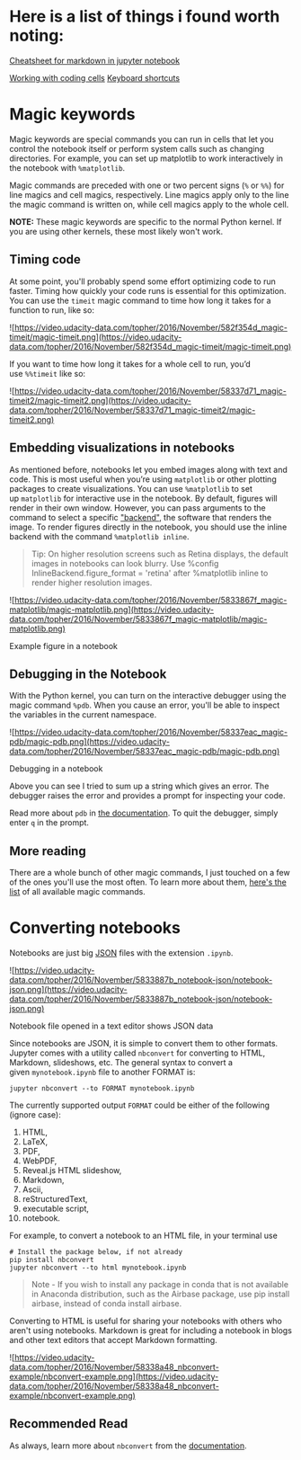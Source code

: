 # Here is a list of things i found worth noting:

[Cheatsheet for markdown in jupyter notebook](https://github.com/adam-p/markdown-here/wiki/Markdown-Cheatsheet)

[Working with coding cells](https://github.com/rohit18115/Udacity-intro-to-ML-Pytorch/blob/main/Setup/working-with-code-cells.ipynb)
[Keyboard shortcuts](https://github.com/rohit18115/Udacity-intro-to-ML-Pytorch/blob/main/Setup/keyboard-shortcuts.ipynb)

# Magic keywords

Magic keywords are special commands you can run in cells that let you control the notebook itself or perform system calls such as changing directories. For example, you can set up matplotlib to work interactively in the notebook with `%matplotlib`.

Magic commands are preceded with one or two percent signs (`%` or `%%`) for line magics and cell magics, respectively. Line magics apply only to the line the magic command is written on, while cell magics apply to the whole cell.

**NOTE:** These magic keywords are specific to the normal Python kernel. If you are using other kernels, these most likely won't work.

## **Timing code**

At some point, you'll probably spend some effort optimizing code to run faster. Timing how quickly your code runs is essential for this optimization. You can use the `timeit` magic command to time how long it takes for a function to run, like so:

![https://video.udacity-data.com/topher/2016/November/582f354d_magic-timeit/magic-timeit.png](https://video.udacity-data.com/topher/2016/November/582f354d_magic-timeit/magic-timeit.png)

If you want to time how long it takes for a whole cell to run, you’d use `%%timeit` like so:

![https://video.udacity-data.com/topher/2016/November/58337d71_magic-timeit2/magic-timeit2.png](https://video.udacity-data.com/topher/2016/November/58337d71_magic-timeit2/magic-timeit2.png)

## **Embedding visualizations in notebooks**

As mentioned before, notebooks let you embed images along with text and code. This is most useful when you’re using `matplotlib` or other plotting packages to create visualizations. You can use `%matplotlib` to set up `matplotlib` for interactive use in the notebook. By default, figures will render in their own window. However, you can pass arguments to the command to select a specific ["backend"](http://matplotlib.org/faq/usage_faq.html#what-is-a-backend), the software that renders the image. To render figures directly in the notebook, you should use the inline backend with the command `%matplotlib inline`.

> Tip: On higher resolution screens such as Retina displays, the default images in notebooks can look blurry. Use %config InlineBackend.figure_format = 'retina' after %matplotlib inline to render higher resolution images.
> 

![https://video.udacity-data.com/topher/2016/November/5833867f_magic-matplotlib/magic-matplotlib.png](https://video.udacity-data.com/topher/2016/November/5833867f_magic-matplotlib/magic-matplotlib.png)

Example figure in a notebook

## **Debugging in the Notebook**

With the Python kernel, you can turn on the interactive debugger using the magic command `%pdb`. When you cause an error, you'll be able to inspect the variables in the current namespace.

![https://video.udacity-data.com/topher/2016/November/58337eac_magic-pdb/magic-pdb.png](https://video.udacity-data.com/topher/2016/November/58337eac_magic-pdb/magic-pdb.png)

Debugging in a notebook

Above you can see I tried to sum up a string which gives an error. The debugger raises the error and provides a prompt for inspecting your code.

Read more about `pdb` in [the documentation](https://docs.python.org/3/library/pdb.html). To quit the debugger, simply enter `q` in the prompt.

## **More reading**

There are a whole bunch of other magic commands, I just touched on a few of the ones you'll use the most often. To learn more about them, [here's the list](http://ipython.readthedocs.io/en/stable/interactive/magics.html) of all available magic commands.

# Converting notebooks

Notebooks are just big [JSON](http://www.json.org/) files with the extension `.ipynb`.

![https://video.udacity-data.com/topher/2016/November/5833887b_notebook-json/notebook-json.png](https://video.udacity-data.com/topher/2016/November/5833887b_notebook-json/notebook-json.png)

Notebook file opened in a text editor shows JSON data

Since notebooks are JSON, it is simple to convert them to other formats. Jupyter comes with a utility called `nbconvert` for converting to HTML, Markdown, slideshows, etc. The general syntax to convert a given `mynotebook.ipynb` file to another FORMAT is:

```
jupyter nbconvert --to FORMAT mynotebook.ipynb

```

The currently supported output `FORMAT` could be either of the following (ignore case):

1. HTML,
2. LaTeX,
3. PDF,
4. WebPDF,
5. Reveal.js HTML slideshow,
6. Markdown,
7. Ascii,
8. reStructuredText,
9. executable script,
10. notebook.

For example, to convert a notebook to an HTML file, in your terminal use

```
# Install the package below, if not already
pip install nbconvert
jupyter nbconvert --to html mynotebook.ipynb

```

> Note - If you wish to install any package in conda that is not available in Anaconda distribution, such as the Airbase package, use pip install airbase, instead of conda install airbase.
> 

Converting to HTML is useful for sharing your notebooks with others who aren't using notebooks. Markdown is great for including a notebook in blogs and other text editors that accept Markdown formatting.

![https://video.udacity-data.com/topher/2016/November/58338a48_nbconvert-example/nbconvert-example.png](https://video.udacity-data.com/topher/2016/November/58338a48_nbconvert-example/nbconvert-example.png)

## **Recommended Read**

As always, learn more about `nbconvert` from the [documentation](https://nbconvert.readthedocs.io/en/latest/usage.html).


